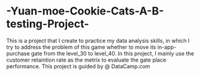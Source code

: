 # -Yuan-moe-Cookie-Cats-A-B-testing-Project-
This is a project that I create to practice my data analysis skills, in which I try to address the problem of this game whether to move its in-app-purchase gate from the level_30 to level_40.
In this project, I mainly use the customer retaintion rate as the metrix to evaluate the gate place performance. 
This project is guided by @ DataCamp.com
